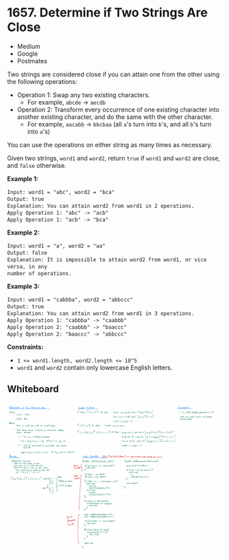 # 1657. Determine if Two Strings Are Close
- Medium
- Google
- Postmates

Two strings are considered close if you can attain one from the other using the
following operations:

- Operation 1: Swap any two existing characters.
  - For example, `abcde` -> `aecdb`
- Operation 2: Transform every occurrence of one existing character into another
existing character, and do the same with the other character.
  - For example, `aacabb` -> `bbcbaa` (all `a`'s turn into `b`'s, and all `b`'s
  turn into `a`'s)

You can use the operations on either string as many times as necessary.

Given two strings, `word1` and `word2`, return `true` if `word1` and `word2` are
close, and `false` otherwise.

**Example 1:**
```
Input: word1 = "abc", word2 = "bca"
Output: true
Explanation: You can attain word2 from word1 in 2 operations.
Apply Operation 1: "abc" -> "acb"
Apply Operation 1: "acb" -> "bca"
```

**Example 2:**
```
Input: word1 = "a", word2 = "aa"
Output: false
Explanation: It is impossible to attain word2 from word1, or vice versa, in any
number of operations.
```

**Example 3:**
```
Input: word1 = "cabbba", word2 = "abbccc"
Output: true
Explanation: You can attain word2 from word1 in 3 operations.
Apply Operation 1: "cabbba" -> "caabbb"
Apply Operation 2: "caabbb" -> "baaccc"
Apply Operation 2: "baaccc" -> "abbccc"
```

**Constraints:**
- `1 <= word1.length, word2.length <= 10^5`
- `word1` and `word2` contain only lowercase English letters.

## Whiteboard
![Whiteboard Image 01][whiteboard-image-01]

<!-- Refs -->
[whiteboard-image-01]: whiteboard-01.jpg
